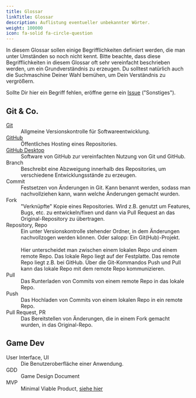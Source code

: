 ```yaml
---
title: Glossar
linkTitle: Glossar
description: Auflistung eventueller unbekannter Wörter.
weight: 100000
icon: fa-solid fa-circle-question
---
```


In diesem Glossar sollen einige Begrifflichkeiten definiert werden, die man unter Umständen so noch nicht kennt.
Bitte beachte, dass diese Begrifflichkeiten in diesem Glossar oft sehr vereinfacht beschrieben werden, um ein Grundverständnis zu erzeugen.
Du solltest natürlich auch die Suchmaschine Deiner Wahl bemühen, um Dein Verständnis zu vergrößern.

Sollte Dir hier ein Begriff fehlen, eröffne gerne ein [Issue](https://github.com/BoundfoxStudios/community-project/issues/new/choose) ("Sonstiges").

## Git & Co.

<dl>
    <dt><a href="https://git-scm.com" target="_blank">Git</a></dt>
    <dd>Allgmeine Versionskontrolle für Softwareentwicklung.</dd>
    <dt><a href="https://github.com" target="_blank">GitHub</a></dt>
    <dd>Öffentliches Hosting eines Repositories.</dd>
    <dt><a href="https://desktop.github.com" target="_blank">GitHub Desktop</a></dt>
    <dd>Software von GitHub zur vereinfachten Nutzung von Git und GitHub.</dd>
    <dt>Branch</dt>
    <dd>Beschreibt eine Abzweigung innerhalb des Repositories, um verschiedene Entwicklungsstände zu erzeugen.</dd>
    <dt>Commit</dt>
    <dd>Festsetzen von Änderungen in Git. Kann benannt werden, sodass man nachvollziehen kann, wann welche Änderungen gemacht wurden.</dd>
    <dt>Fork</dt>
    <dd>"Verknüpfte" Kopie eines Repositories. Wird z.B. genutzt um Features, Bugs, etc. zu entwickeln/fixen und dann via Pull Request an das Original-Repository zu übertragen.</dd>
    <dt>Repository, Repo</dt>
    <dd>Ein unter Versionskontrolle stehender Ordner, in dem Änderungen nachvollzogen werden können. Oder salopp: Ein Git(Hub)-Projekt.<br><br>
    Hier unterscheidet man zwischen einem lokalen Repo und einem remote Repo.
    Das lokale Repo liegt auf der Festplatte.
    Das remote Repo liegt z.B. bei GitHub.
    Über die Git-Kommandos Push und Pull kann das lokale Repo mit dem remote Repo kommunizieren.</dd>
    <dt>Pull</dt>
    <dd>Das Runterladen von Commits von einem remote Repo in das lokale Repo.</dd>
    <dt>Push</dt>
    <dd>Das Hochladen von Commits von einem lokalen Repo in ein remote Repo.</dd>
    <dt>Pull Request, PR</dt>
    <dd>Das Bereitstellen von Änderungen, die in einem Fork gemacht wurden, in das Original-Repo.</dd>
</dl>

## Game Dev

<dl>
    <dt>User Interface, UI</dt>
    <dd>Die Benutzeroberfläche einer Anwendung.</dd>
    <dt>GDD</dt>
    <dd>Game Design Document</dd>
    <dt>MVP</dt>
    <dd>Minimal Viable Product, <a href="https://docs.fairytaledefender.de/docs/roadmap#mvp">siehe hier</a></dd>
</dl>

